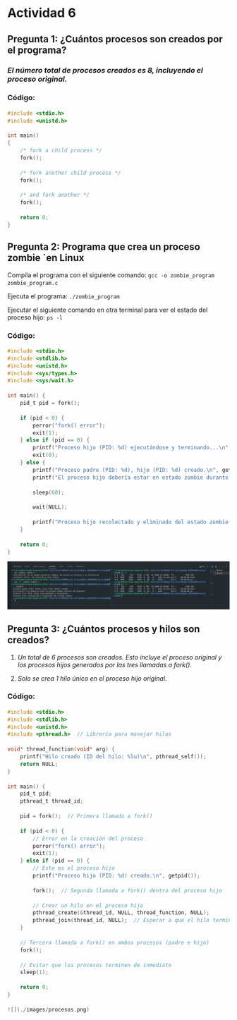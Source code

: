# Actividad 6

## Pregunta 1: ¿Cuántos procesos son creados por el programa?
### *El número total de procesos creados es 8, incluyendo el proceso original.*
### Código:

```c
#include <stdio.h>
#include <unistd.h>

int main()
{
    /* fork a child process */
    fork();

    /* fork another child process */
    fork();

    /* and fork another */
    fork();

    return 0;
}
```


## Pregunta 2: Programa que crea un proceso zombie `en Linux
Compila el programa con el siguiente comando:
```gcc -o zombie_program zombie_program.c```

Ejecuta el  programa:
`./zombie_program
`

Ejecutar el siguiente comando en otra terminal para ver el estado del proceso hijo:
`ps -l
`

### Código:

```c
#include <stdio.h>
#include <stdlib.h>
#include <unistd.h>
#include <sys/types.h>
#include <sys/wait.h>

int main() {
    pid_t pid = fork();

    if (pid < 0) {
        perror("fork() error");
        exit(1);
    } else if (pid == 0) {
        printf("Proceso hijo (PID: %d) ejecutándose y terminando...\n", getpid());
        exit(0);  
    } else {
        printf("Proceso padre (PID: %d), hijo (PID: %d) creado.\n", getpid(), pid);
        printf("El proceso hijo debería estar en estado zombie durante 60 segundos.\n");

        sleep(60);

        wait(NULL);

        printf("Proceso hijo recolectado y eliminado del estado zombie.\n");
    }

    return 0;
}
```
![](./images/zombie.png)


## Pregunta 3: ¿Cuántos procesos y hilos son creados?
1. *Un total de 6 procesos son creados. Esto incluye el proceso original y los procesos hijos generados por las tres llamadas a fork().*

2. *Solo se crea 1 hilo único en el proceso hijo original.*
### Código:

```c
#include <stdio.h>
#include <stdlib.h>
#include <unistd.h>
#include <pthread.h>  // Librería para manejar hilos

void* thread_function(void* arg) {
    printf("Hilo creado (ID del hilo: %lu)\n", pthread_self());
    return NULL;
}

int main() {
    pid_t pid;
    pthread_t thread_id;

    pid = fork();  // Primera llamada a fork()

    if (pid < 0) {
        // Error en la creación del proceso
        perror("fork() error");
        exit(1);
    } else if (pid == 0) {
        // Este es el proceso hijo
        printf("Proceso hijo (PID: %d) creado.\n", getpid());
        
        fork();  // Segunda llamada a fork() dentro del proceso hijo

        // Crear un hilo en el proceso hijo
        pthread_create(&thread_id, NULL, thread_function, NULL);
        pthread_join(thread_id, NULL);  // Esperar a que el hilo termine
    }

    // Tercera llamada a fork() en ambos procesos (padre e hijo)
    fork();

    // Evitar que los procesos terminen de inmediato
    sleep(1);

    return 0;
}

![](./images/procesos.png)